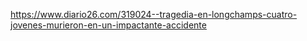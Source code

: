 https://www.diario26.com/319024--tragedia-en-longchamps-cuatro-jovenes-murieron-en-un-impactante-accidente